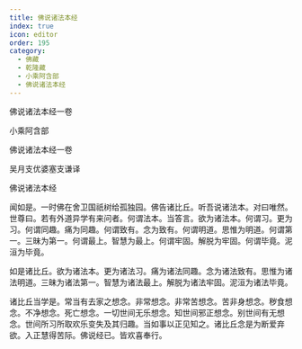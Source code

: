 ```yaml
---
title: 佛说诸法本经
index: true
icon: editor
order: 195
category:
  - 佛藏
  - 乾隆藏
  - 小乘阿含部
  - 佛说诸法本经
---
```


佛说诸法本经一卷  

小乘阿含部  

佛说诸法本经一卷  

吴月支优婆塞支谦译  

佛说诸法本经  

闻如是。一时佛在舍卫国祇树给孤独园。佛告诸比丘。听吾说诸法本。对曰唯然。世尊曰。若有外道异学有来问者。何谓法本。当答言。欲为诸法本。何谓习。更为习。何谓同趣。痛为同趣。何谓致有。念为致有。何谓明道。思惟为明道。何谓第一。三昧为第一。何谓最上。智慧为最上。何谓牢固。解脱为牢固。何谓毕竟。泥洹为毕竟。  

如是诸比丘。欲为诸法本。更为诸法习。痛为诸法同趣。念为诸法致有。思惟为诸法明道。三昧为诸法第一。智慧为诸法最上。解脱为诸法牢固。泥洹为诸法毕竟。  

诸比丘当学是。常当有去家之想念。非常想念。非常苦想念。苦非身想念。秽食想念。不净想念。死亡想念。一切世间无乐想念。知世间邪正想念。别世间有无想念。世间所习所取欢乐变失及其归趣。当如事以正见知之。诸比丘念是为断爱弃欲。入正慧得苦际。佛说经已。皆欢喜奉行。  
